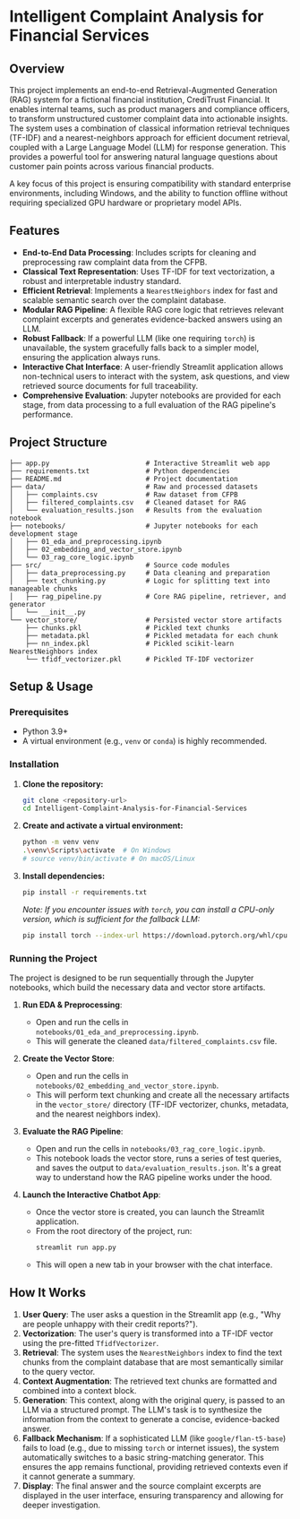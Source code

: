 # Intelligent Complaint Analysis for Financial Services

## Overview

This project implements an end-to-end Retrieval-Augmented Generation (RAG) system for a fictional financial institution, CrediTrust Financial. It enables internal teams, such as product managers and compliance officers, to transform unstructured customer complaint data into actionable insights. The system uses a combination of classical information retrieval techniques (TF-IDF) and a nearest-neighbors approach for efficient document retrieval, coupled with a Large Language Model (LLM) for response generation. This provides a powerful tool for answering natural language questions about customer pain points across various financial products.

A key focus of this project is ensuring compatibility with standard enterprise environments, including Windows, and the ability to function offline without requiring specialized GPU hardware or proprietary model APIs.

## Features

- **End-to-End Data Processing**: Includes scripts for cleaning and preprocessing raw complaint data from the CFPB.
- **Classical Text Representation**: Uses TF-IDF for text vectorization, a robust and interpretable industry standard.
- **Efficient Retrieval**: Implements a `NearestNeighbors` index for fast and scalable semantic search over the complaint database.
- **Modular RAG Pipeline**: A flexible RAG core logic that retrieves relevant complaint excerpts and generates evidence-backed answers using an LLM.
- **Robust Fallback**: If a powerful LLM (like one requiring `torch`) is unavailable, the system gracefully falls back to a simpler model, ensuring the application always runs.
- **Interactive Chat Interface**: A user-friendly Streamlit application allows non-technical users to interact with the system, ask questions, and view retrieved source documents for full traceability.
- **Comprehensive Evaluation**: Jupyter notebooks are provided for each stage, from data processing to a full evaluation of the RAG pipeline's performance.

## Project Structure

```
├── app.py                        # Interactive Streamlit web app
├── requirements.txt              # Python dependencies
├── README.md                     # Project documentation
├── data/                         # Raw and processed datasets
│   ├── complaints.csv            # Raw dataset from CFPB
│   ├── filtered_complaints.csv   # Cleaned dataset for RAG
│   └── evaluation_results.json   # Results from the evaluation notebook
├── notebooks/                    # Jupyter notebooks for each development stage
│   ├── 01_eda_and_preprocessing.ipynb
│   ├── 02_embedding_and_vector_store.ipynb
│   └── 03_rag_core_logic.ipynb
├── src/                          # Source code modules
│   ├── data_preprocessing.py     # Data cleaning and preparation
│   ├── text_chunking.py          # Logic for splitting text into manageable chunks
│   ├── rag_pipeline.py           # Core RAG pipeline, retriever, and generator
│   └── __init__.py
└── vector_store/                 # Persisted vector store artifacts
    ├── chunks.pkl                # Pickled text chunks
    ├── metadata.pkl              # Pickled metadata for each chunk
    ├── nn_index.pkl              # Pickled scikit-learn NearestNeighbors index
    └── tfidf_vectorizer.pkl      # Pickled TF-IDF vectorizer
```

## Setup & Usage

### Prerequisites

- Python 3.9+
- A virtual environment (e.g., `venv` or `conda`) is highly recommended.

### Installation

1.  **Clone the repository:**

    ```bash
    git clone <repository-url>
    cd Intelligent-Complaint-Analysis-for-Financial-Services
    ```

2.  **Create and activate a virtual environment:**

    ```bash
    python -m venv venv
    .\venv\Scripts\activate  # On Windows
    # source venv/bin/activate # On macOS/Linux
    ```

3.  **Install dependencies:**
    ```bash
    pip install -r requirements.txt
    ```
    _Note: If you encounter issues with `torch`, you can install a CPU-only version, which is sufficient for the fallback LLM:_
    ```bash
    pip install torch --index-url https://download.pytorch.org/whl/cpu
    ```

### Running the Project

The project is designed to be run sequentially through the Jupyter notebooks, which build the necessary data and vector store artifacts.

1.  **Run EDA & Preprocessing**:

    - Open and run the cells in `notebooks/01_eda_and_preprocessing.ipynb`.
    - This will generate the cleaned `data/filtered_complaints.csv` file.

2.  **Create the Vector Store**:

    - Open and run the cells in `notebooks/02_embedding_and_vector_store.ipynb`.
    - This will perform text chunking and create all the necessary artifacts in the `vector_store/` directory (TF-IDF vectorizer, chunks, metadata, and the nearest neighbors index).

3.  **Evaluate the RAG Pipeline**:

    - Open and run the cells in `notebooks/03_rag_core_logic.ipynb`.
    - This notebook loads the vector store, runs a series of test queries, and saves the output to `data/evaluation_results.json`. It's a great way to understand how the RAG pipeline works under the hood.

4.  **Launch the Interactive Chatbot App**:
    - Once the vector store is created, you can launch the Streamlit application.
    - From the root directory of the project, run:
      ```bash
      streamlit run app.py
      ```
    - This will open a new tab in your browser with the chat interface.

## How It Works

1.  **User Query**: The user asks a question in the Streamlit app (e.g., "Why are people unhappy with their credit reports?").
2.  **Vectorization**: The user's query is transformed into a TF-IDF vector using the pre-fitted `TfidfVectorizer`.
3.  **Retrieval**: The system uses the `NearestNeighbors` index to find the text chunks from the complaint database that are most semantically similar to the query vector.
4.  **Context Augmentation**: The retrieved text chunks are formatted and combined into a context block.
5.  **Generation**: This context, along with the original query, is passed to an LLM via a structured prompt. The LLM's task is to synthesize the information from the context to generate a concise, evidence-backed answer.
6.  **Fallback Mechanism**: If a sophisticated LLM (like `google/flan-t5-base`) fails to load (e.g., due to missing `torch` or internet issues), the system automatically switches to a basic string-matching generator. This ensures the app remains functional, providing retrieved contexts even if it cannot generate a summary.
7.  **Display**: The final answer and the source complaint excerpts are displayed in the user interface, ensuring transparency and allowing for deeper investigation.
